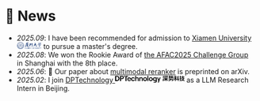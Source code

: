 # 📢 News

- *2025.09*: I have been recommended for admission to <a href='https://www.xmu.edu.cn/'>Xiamen University <img src='./images/title/XMU.png' style="height: 1em;"></a> to pursue a master's degree.
- *2025.08*: We won the Rookie Award of [the AFAC2025 Challenge Group](https://tianchi.aliyun.com/competition/entrance/532353) in Shanghai with the 8th place.
- *2025.06*: 🎉 Our paper about [multimodal reranker](https://arxiv.org/abs/2506.12364) is preprinted on arXiv.
- *2025.02*: I join <a href='https://www.dp.tech/'>DPTechnology <img src='./images/title/DPTechnology.png' style="height: 1em;"></a> as a LLM Research Intern in Beijing.
